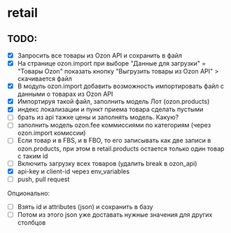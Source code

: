 # retail
## TODO:
- [x] Запросить все товары из Ozon API и сохранить в файл
- [x] На странице ozon.import при выборе "Данные для загрузки" = "Товары Ozon" 
показать кнопку "Выгрузить товары из Ozon API" > скачивается файл
- [x] В модуль ozon.import добавить возможность импортировать файл с данными о товарах из Ozon API
- [x] Импортируя такой файл, заполнить модель Лот (ozon.products)
- [x] индекс локализации и пункт приема товара сделать пустыми
- [ ] брать из api тажке цены и заполнять модель. Какую?
- [ ] заполнить модель ozon.fee коммиссиями по категориям (через ozon.import комиссии)
- [ ] Если товар и в FBS, и в FBO, то его записывать как две записи в ozon.products, при этом в retail.products остается только один товар с таким id
- [ ] Включить загрузку всех товаров (удалить break в ozon_api)
- [x] api-key и client-id через env_variables
- [ ] push, pull request

Опционально:
- [ ] Взять id и attributes (json) и сохранить в базу
- [ ] Потом из этого json уже доставать нужные значения для других столбцов